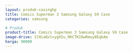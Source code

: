 ```yaml
---
layout: produk-casinghp
title: Comics Superman 3 Samsung Galaxy S9 Case
categories: samsung

# Produk
product-title: Comics Superman 3 Samsung Galaxy S9 Case
image-drive: 1lHiaQvlvygX5u_RKCTKI6wRmuy8EqkAm
harga: 90000
---
```

